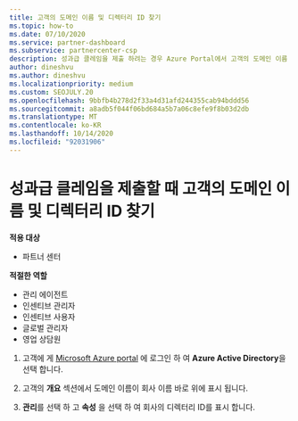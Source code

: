 ```yaml
---
title: 고객의 도메인 이름 및 디렉터리 ID 찾기
ms.topic: how-to
ms.date: 07/10/2020
ms.service: partner-dashboard
ms.subservice: partnercenter-csp
description: 성과급 클레임을 제출 하려는 경우 Azure Portal에서 고객의 도메인 이름 및 디렉터리 ID를 찾는 방법에 대해 알아봅니다.
author: dineshvu
ms.author: dineshvu
ms.localizationpriority: medium
ms.custom: SEOJULY.20
ms.openlocfilehash: 9bbfb4b278d2f33a4d31afd244355cab94bddd56
ms.sourcegitcommit: a8adb5f044f06bd684a5b7a06c8efe9f8b03d2db
ms.translationtype: MT
ms.contentlocale: ko-KR
ms.lasthandoff: 10/14/2020
ms.locfileid: "92031906"
---
```

# <a name="find-your-customers-domain-name-and-directory-id-when-submitting-an-incentives-claim"></a>성과급 클레임을 제출할 때 고객의 도메인 이름 및 디렉터리 ID 찾기

**적용 대상**

- 파트너 센터

**적절한 역할**

- 관리 에이전트
- 인센티브 관리자
- 인센티브 사용자
- 글로벌 관리자
- 영업 상담원

1. 고객에 게 [Microsoft Azure portal](https://portal.azure.com/#home) 에 로그인 하 여 **Azure Active Directory**을 선택 합니다.

2. 고객의 **개요** 섹션에서 도메인 이름이 회사 이름 바로 위에 표시 됩니다.  

3. **관리**를 선택 하 고 **속성** 을 선택 하 여 회사의 디렉터리 ID를 표시 합니다.
